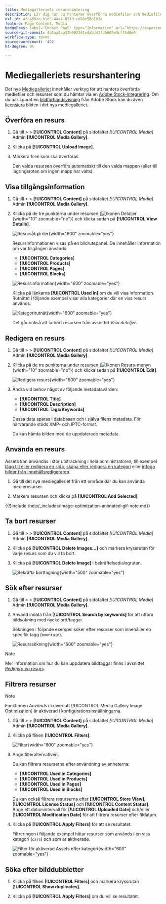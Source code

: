 ```yaml
---
title: Mediegalleriets resurshantering
description: Lär dig hur du hanterar överförda mediefiler och mediefiler som du hämtar via en Adobe Stock-integrering.
exl-id: 4fc489ae-b1e5-4aa4-832d-cd88c58d103a
feature: Page Content, Media
badgePaas: label="Endast PaaS" type="Informative" url="https://experienceleague.adobe.com/sv/docs/commerce/user-guides/product-solutions" tooltip="Gäller endast Adobe Commerce i molnprojekt (Adobe-hanterad PaaS-infrastruktur) och lokala projekt."
source-git-commit: 4a3aa2aa32b692341edabd41fdb608e3cff5d8e0
workflow-type: tm+mt
source-wordcount: '492'
ht-degree: 0%

---
```


# Mediegalleriets resurshantering

Det nya [Mediegalleriet](media-gallery.md) innehåller verktyg för att hantera överförda mediefiler och resurser som du hämtar via en [Adobe Stock-integrering](adobe-stock.md). Om du har sparat en [bildförhandsvisning](adobe-stock-save-preview.md) från Adobe Stock kan du även [licensiera](adobe-stock-license-image.md) bilden i det nya mediegalleriet.

## Överföra en resurs

1. Gå till _>_ > **[!UICONTROL Content]** på sidofältet _[!UICONTROL Media]_&#x200B;Admin **[!UICONTROL Media Gallery]**.

1. Klicka på **[!UICONTROL Upload Image]**.

1. Markera filen som ska överföras.

   Den valda resursen överförs automatiskt till den valda mappen (eller till lagringsroten om ingen mapp har valts).

## Visa tillgångsinformation

1. Gå till _>_ > **[!UICONTROL Content]** på sidofältet _[!UICONTROL Media]_&#x200B;Admin **[!UICONTROL Media Gallery]**.

1. Klicka på de tre punkterna under resursen (![Ikonen Detaljer](./assets/media-gallery-asset-menu-icon.png){width="10" zoomable="no"}) och klicka sedan på **[!UICONTROL View Details]**.

   ![Resursåtgärder](./assets/media-gallery-asset-actions.png){width="600" zoomable="yes"}

   Resursinformationen visas på en bildrutepanel. De innehåller information om var tillgången används:

   - **[!UICONTROL Categories]**
   - **[!UICONTROL Products]**
   - **[!UICONTROL Pages]**
   - **[!UICONTROL Blocks]**

   ![Resursinformation](./assets/media-gallery-asset-details.png){width="600" zoomable="yes"}

   Klicka på länkarna **[!UICONTROL Used In]** om du vill visa information. Rutnätet i följande exempel visar alla kategorier där en viss resurs används.

   ![Kategorirutnät](./assets/media-gallery-asset-categories.png){width="600" zoomable="yes"}

   Det går också att ta bort resursen från avsnittet _Visa detaljer_.

## Redigera en resurs

1. Gå till _>_ > **[!UICONTROL Content]** på sidofältet _[!UICONTROL Media]_&#x200B;Admin **[!UICONTROL Media Gallery]**.

1. Klicka på de tre punkterna under resursen (![Ikonen Resurs-menyn](./assets/media-gallery-asset-menu-icon.png){width="10" zoomable="no"}) och klicka sedan på **[!UICONTROL Edit]**.

   ![Redigera resurs](./assets/media-gallery-edit-asset.png){width="600" zoomable="yes"}

1. Ändra vid behov något av följande metadatavärden:

   - **[!UICONTROL Title]**
   - **[!UICONTROL Description]**
   - **[!UICONTROL Tags/Keywords]**

   Dessa data sparas i databasen och i själva filens metadata. För närvarande stöds XMP- och IPTC-format.

   Du kan hämta bilden med de uppdaterade metadata.

## Använda en resurs

Assets kan användas i stor utsträckning i hela administratören, till exempel [lägg till eller redigera en sida](page-add.md), [skapa eller redigera en kategori](../catalog/category-create.md) eller [infoga bilder från Innehållsredigeraren](editor-insert-image.md).

1. Gå till det nya mediegalleriet från ett område där du kan använda medieresurser.

1. Markera resursen och klicka på **[!UICONTROL Add Selected]**.

{{$include /help/_includes/image-optimization-animated-gif-note.md}}

## Ta bort resurser

1. Gå till _>_ > **[!UICONTROL Content]** på sidofältet _[!UICONTROL Media]_&#x200B;Admin **[!UICONTROL Media Gallery]**.

1. Klicka på **[!UICONTROL Delete Images...]** och markera kryssrutan för varje resurs som du vill ta bort.

1. Klicka på **[!UICONTROL Delete Image]** i bekräftelsedialogrutan.

   ![Bekräfta borttagning](./assets/media-gallery-bulk-delete-confirm.png){width="500" zoomable="yes"}

## Sök efter resurser

1. Gå till _>_ > **[!UICONTROL Content]** på sidofältet _[!UICONTROL Media]_&#x200B;Admin **[!UICONTROL Media Gallery]**.

1. Använd indata från **[!UICONTROL Search by keywords]** för att utföra bildsökning med nyckelord/taggar.

   Sökningen i följande exempel söker efter resurser som innehåller en specifik tagg (`mountain`).

   ![Resurssökning](./assets/media-gallery-asset-search.png){width="600" zoomable="yes"}

>[!NOTE]
>
>Mer information om hur du kan uppdatera bildtaggar finns i avsnittet _[Redigera en resurs](#edit-an-asset)_.

## Filtrera resurser

>[!NOTE]
>
>Funktionen _Används i_ kräver att [!UICONTROL Media Gallery Image Optimization] är aktiverad i [konfigurationsinställningarna](media-gallery-image-optimization.md).

1. Gå till _>_ > **[!UICONTROL Content]** på sidofältet _[!UICONTROL Media]_&#x200B;Admin **[!UICONTROL Media Gallery]**.

1. Klicka på fliken **[!UICONTROL Filters]**.

   ![Filter](./assets/media-gallery-filters.png){width="600" zoomable="yes"}

1. Ange filteralternativen.

   Du kan filtrera resurserna efter användning av enheterna:

   - **[!UICONTROL Used in Categories]**
   - **[!UICONTROL Used in Products]**
   - **[!UICONTROL Used in Pages]**
   - **[!UICONTROL Used in Blocks]**

   Du kan också filtrera resurserna efter **[!UICONTROL Store View]**, **[!UICONTROL License Status]** och **[!UICONTROL Content Status]**. Ange ett datumintervall för **[!UICONTROL Uploaded Date]** och/eller **[!UICONTROL Modification Date]** för att filtrera resurser efter fildatum.

1. Klicka på **[!UICONTROL Apply Filters]** för att se resultatet.

   Filtreringen i följande exempel hittar resurser som används i en viss kategori (`cars`) och som är aktiverade.

   ![Filter för aktiverad Assets efter kategori](./assets/media-gallery-filter-by-category.png){width="600" zoomable="yes"}

## Söka efter bilddubbletter

1. Klicka på fliken **[!UICONTROL Filters]** och markera kryssrutan **[!UICONTROL Show duplicates]**.

1. Klicka på **[!UICONTROL Apply Filters]** om du vill se resultatet.

<!-- Last updated from includes: 2024-01-30 15:43:39 -->
